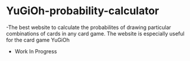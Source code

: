 # YuGiOh-probability-calculator
-The best website to calculate the probabilites of drawing particular combinations of cards in any card game. The website is especially useful for the card game YuGiOh
- Work In Progress